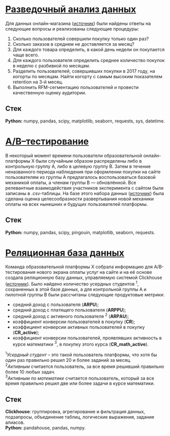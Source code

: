 # [Разведочный анализ данных](https://github.com/iegorushkin/DA_portfolio/blob/main/EDA.ipynb)
Для данных онлайн-магазина ([источник](https://karpov.courses/analytics)) были найдены ответы на следующие вопросы и реализованы следующие процедуры:
1. Сколько пользователей совершили покупку только один раз?
2. Сколько заказов в среднем не доставляется за месяц?
3. Для каждого товара определить, в какой день недели он покупается чаще всего.
4. Для каждого пользователя определить среднее количество покупок в неделю с разбивкой по месяцам.
5. Разделить пользователей, совершивших покупки в 2017 году, на когорты по месяцам. Найти когорту с самым высоким показателем retention на 3-й месяц.
6. Выполнить RFM-сегментацию пользователей и провести качественную оценку аудитории.
## Стек
**Python:** numpy, pandas, scipy, matplotlib, seaborn, requests, sys, datetime.

# [A/B–тестирование](https://github.com/iegorushkin/DA_portfolio/blob/main/AB_testing.ipynb)
В некоторый момент времени пользователи образовательной онлайн-платформы Х были случайным образом распределены либо в контрольную группу A, либо в целевую группу B. Затем в течение неназванного периода наблюдения при оформлении покупки на сайте пользователям из группы A предлагалось воспользоваться базовой механикой оплаты, а членам группы B — обновлённой. Все релевантные взаимодействия участников эксперимента с сайтом были записаны в .csv-таблицы. На базе этого набора данных ([источник](https://karpov.courses/analytics)) была сделана оценка целесообразности развертывания новой механики оплаты на всех нынешних и будущих пользователей платформы.
## Стек
**Python:** numpy, pandas, scipy, pingouin, matplotlib, seaborn, requests.

# [Реляционная база данных](https://github.com/iegorushkin/DA_portfolio/blob/main/database.ipynb)
Команда образовательной платформы Х собрала информацию для A/B-тестирования нового экрана оплаты услуг на сайте и на её основе создала реляционную базу данных, управляемую системой Clickhouse ([источник](https://karpov.courses/analytics)). 
Было найдено количество усердных студентов $^{1}$, сохраненных в этой базе данных, а для контрольной группы A и пилотной группы B были рассчитаны следующие продуктовые метрики:
* средний доход с пользователя (**ARPU**);
* средний доход с платящего пользователя (**ARPPU**);
* средний доход с активного пользователя $^{2}$ (**ARPАU**);
* коэффициент конверсии пользователей в покупку (**CR**);
* коэффициент конверсии активных пользователей в покупку (**CR_active**);
* коэффициент конверсии пользователей, проявлявших активность в курсе математики $^{3}$, в покупку этого курса (**CR_math_active**).

$^{1}$*Усердный студент* – это такой пользователь платформы, что хотя бы один раз правильно решил 20 и более заданий за месяц.
<br>$^{2}$*Активным* считается пользователь, за все время решивший правильно более 10 любых задач.
<br>$^{3}$*Активным по математике* считается пользователь, который за все время правильно решил две или более задачи в курсе математики.
## Стек
**Clickhouse**: группировка, агрегирование и фильтрация данных, подзапросы, объединение таблиц, логические выражения, задание алиасов.
<br>**Python:** pandahouse, pandas, numpy.
